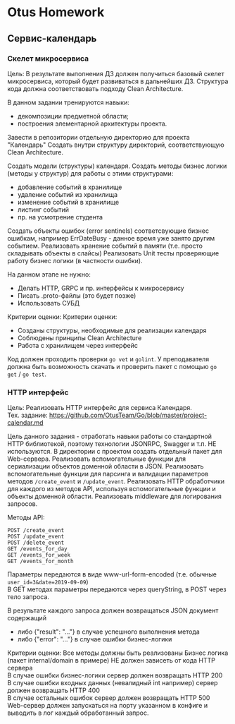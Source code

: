 # Otus Homework
## Сервис-календарь

### Скелет микросервиса

Цель: В результате выполнения ДЗ должен получиться базовый скелет микросервиса, который будет развиваться
в дальнейших ДЗ. Структура кода должна соответствовать подходу Clean Architecture.

В данном задании тренируются навыки: 
- декомпозиции предметной области;
- построения элементарной архитектуры проекта.

Завести в репозитории отдельную директорию для проекта "Календарь"
Создать внутри структуру директорий, соответствующую Clean Architecture.

Cоздать модели (структуры) календаря. Cоздать методы бизнес логики (методы у структур) для работы с этими структурами:
- добавление событий в хранилище
- удаление событий из хранилища
- изменение событий в хранилище
- листинг событий
- пр. на усмотрение студента

Создать объекты ошибок (error sentinels) соответсвующие бизнес ошибкам, например ErrDateBusy - данное время
уже занято другим событием. Реализовать хранение событий в памяти (т.е. просто складывать объекты в слайсы)
Реализовать Unit тесты проверяющие работу бизнес логики (в частности ошибки).

На данном этапе не нужно:
- Делать HTTP, GRPC и пр. интерфейсы к микросервису
- Писать .proto-файлы (это будет позже)
- Использовать СУБД

Критерии оценки: Критерии оценки:
- Созданы структуры, необходимые для реализации календаря
- Соблюдены принципы Clean Architecture
- Работа с хранилищем через интерфейс

Код должен проходить проверки `go vet` и `golint`.
У преподавателя должна быть возможность скачать и проверить пакет с помощью `go get` / `go test`.

### HTTP интерфейс

Цель: Реализовать HTTP интерфейс для сервиса Календаря.  
Тех. задание: https://github.com/OtusTeam/Go/blob/master/project-calendar.md

Цель данного задания - отработать навыки работы со стандартной HTTP библиотекой, поэтому технологии JSONRPC,
Swagger и т.п. НЕ используются. В директории с проектом создать отдельный пакет для Web-сервера. Реализовать
вспомогательные функции для сериализации объектов доменной области в JSON. Реализовать вспомогательные функции
для парсинга и валидации параметров методов `/create_event` и `/update_event`. Реализовать HTTP обработчики для каждого
из методов API, используя вспомогательные функции и объекты доменной области. Реализовать middleware
для логирования запросов.

Методы API:
```
POST /create_event
POST /update_event
POST /delete_event
GET /events_for_day
GET /events_for_week
GET /events_for_month
```

Параметры передаются в виде www-url-form-encoded (т.е. обычные `user_id=3&date=2019-09-09`)  
В GET методах параметры передаются через queryString, в POST через тело запроса.

В результате каждого запроса должен возвращаться JSON документ содержащий
- либо {"result": "..."} в случае успешного выполнения метода
- либо {"error": "..."} в случае ошибки бизнес-логики

Критерии оценки: Все методы должны быть реализованы
Бизнес логика (пакет internal/domain в примере) НЕ должен зависеть от кода HTTP сервера  
В случае ошибки бизнес-логики сервер должен возвращать HTTP 200  
В случае ошибки входных данных (невалидный int например) сервер должен возвращать HTTP 400  
В случае остальных ошибок сервер должен возвращать HTTP 500  
Web-сервер должен запускаться на порту указанном в конфиге и выводить в лог каждый обработанный запрос.
